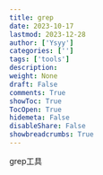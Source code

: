 ```yaml
---
title: grep
date: 2023-10-17
lastmod: 2023-12-28
author: ['Ysyy']
categories: ['']
tags: ['tools']
description: 
weight: None
draft: False
comments: True
showToc: True
TocOpen: True
hidemeta: False
disableShare: False
showbreadcrumbs: True
---
```

grep工具